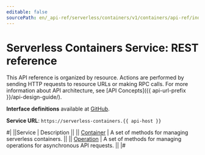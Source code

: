 ```yaml
---
editable: false
sourcePath: en/_api-ref/serverless/containers/v1/containers/api-ref/index.md
---
```


# Serverless Containers Service: REST reference

This API reference is organized by resource. Actions are performed by sending HTTP requests to resource URLs or making RPC calls. For more information about API architecture, see [API Concepts]({{ api-url-prefix }}/api-design-guide/).

**Interface definitions** available at [GitHub](https://github.com/yandex-cloud/cloudapi/tree/master/yandex/cloud/serverless/containers/v1).

**Service URL**: `https://serverless-containers.{{ api-host }}`

#|
||Service | Description ||
|| [Container](Container/index.md) | A set of methods for managing serverless containers. ||
|| [Operation](Operation/index.md) | A set of methods for managing operations for asynchronous API requests. ||
|#